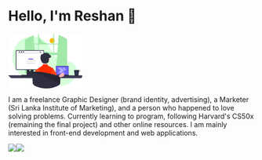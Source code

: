 # Hello, I'm Reshan 👋

<img src="images/header_image.svg" align="center" width="30%">

I am a freelance Graphic Designer (brand identity, advertising), a Marketer (Sri Lanka Institute of Marketing), and a person who happened to love solving problems. Currently learning to program, following Harvard's CS50x (remaining the final project) and other online resources. I am mainly interested in front-end development and web applications.

<img src="https://github-readme-stats.vercel.app/api?username=ReshanCSX&show_icons=true&theme=dark&text_color=16a085&title_color=2ecc71&border_color=333&bg_color=0D1117" align="left">

<img src="https://github-readme-stats.vercel.app/api/top-langs/?username=ReshanCSX&text_color=16a085&border_color=333&bg_color=0D1117&title_color=2ecc71">







<!---
ReshanCSX/ReshanCSX is a ✨ special ✨ repository because its `README.md` (this file) appears on your GitHub profile.
You can click the Preview link to take a look at your changes.
--->
